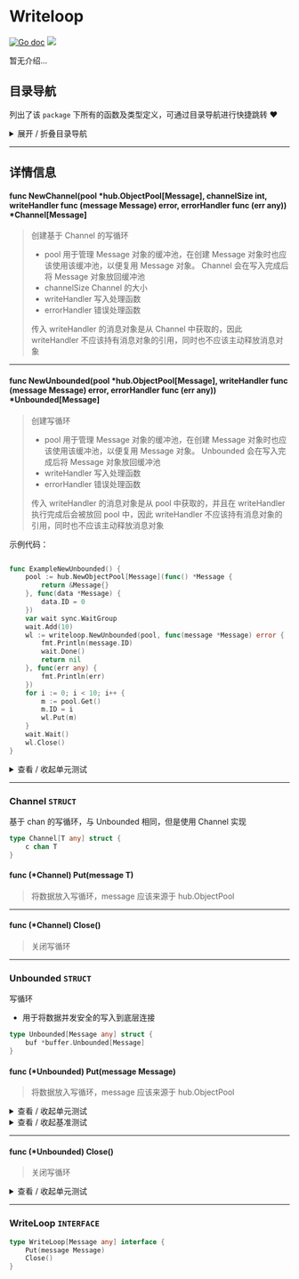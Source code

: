# Writeloop

[![Go doc](https://img.shields.io/badge/go.dev-reference-brightgreen?logo=go&logoColor=white&style=flat)](https://pkg.go.dev/github.com/kercylan98/minotaur)
![](https://img.shields.io/badge/Email-kercylan@gmail.com-green.svg?style=flat)

暂无介绍...


## 目录导航
列出了该 `package` 下所有的函数及类型定义，可通过目录导航进行快捷跳转 ❤️
<details>
<summary>展开 / 折叠目录导航</summary>


> 包级函数定义

|函数名称|描述
|:--|:--
|[NewChannel](#NewChannel)|创建基于 Channel 的写循环
|[NewUnbounded](#NewUnbounded)|创建写循环


> 类型定义

|类型|名称|描述
|:--|:--|:--
|`STRUCT`|[Channel](#channel)|基于 chan 的写循环，与 Unbounded 相同，但是使用 Channel 实现
|`STRUCT`|[Unbounded](#unbounded)|写循环
|`INTERFACE`|[WriteLoop](#writeloop)|暂无描述...

</details>


***
## 详情信息
#### func NewChannel(pool *hub.ObjectPool[Message], channelSize int, writeHandler func (message Message)  error, errorHandler func (err any)) *Channel[Message]
<span id="NewChannel"></span>
> 创建基于 Channel 的写循环
>   - pool 用于管理 Message 对象的缓冲池，在创建 Message 对象时也应该使用该缓冲池，以便复用 Message 对象。 Channel 会在写入完成后将 Message 对象放回缓冲池
>   - channelSize Channel 的大小
>   - writeHandler 写入处理函数
>   - errorHandler 错误处理函数
> 
> 传入 writeHandler 的消息对象是从 Channel 中获取的，因此 writeHandler 不应该持有消息对象的引用，同时也不应该主动释放消息对象

***
#### func NewUnbounded(pool *hub.ObjectPool[Message], writeHandler func (message Message)  error, errorHandler func (err any)) *Unbounded[Message]
<span id="NewUnbounded"></span>
> 创建写循环
>   - pool 用于管理 Message 对象的缓冲池，在创建 Message 对象时也应该使用该缓冲池，以便复用 Message 对象。 Unbounded 会在写入完成后将 Message 对象放回缓冲池
>   - writeHandler 写入处理函数
>   - errorHandler 错误处理函数
> 
> 传入 writeHandler 的消息对象是从 pool 中获取的，并且在 writeHandler 执行完成后会被放回 pool 中，因此 writeHandler 不应该持有消息对象的引用，同时也不应该主动释放消息对象

示例代码：
```go

func ExampleNewUnbounded() {
	pool := hub.NewObjectPool[Message](func() *Message {
		return &Message{}
	}, func(data *Message) {
		data.ID = 0
	})
	var wait sync.WaitGroup
	wait.Add(10)
	wl := writeloop.NewUnbounded(pool, func(message *Message) error {
		fmt.Println(message.ID)
		wait.Done()
		return nil
	}, func(err any) {
		fmt.Println(err)
	})
	for i := 0; i < 10; i++ {
		m := pool.Get()
		m.ID = i
		wl.Put(m)
	}
	wait.Wait()
	wl.Close()
}

```

<details>
<summary>查看 / 收起单元测试</summary>


```go

func TestNewUnbounded(t *testing.T) {
	wl := writeloop.NewUnbounded(wp, func(message *Message) error {
		t.Log(message.ID)
		return nil
	}, func(err any) {
		t.Log(err)
	})
	assert.NotNil(t, wl)
	wl.Close()
}

```


</details>


***
### Channel `STRUCT`
基于 chan 的写循环，与 Unbounded 相同，但是使用 Channel 实现
```go
type Channel[T any] struct {
	c chan T
}
```
#### func (*Channel) Put(message T)
> 将数据放入写循环，message 应该来源于 hub.ObjectPool
***
#### func (*Channel) Close()
> 关闭写循环
***
### Unbounded `STRUCT`
写循环
  - 用于将数据并发安全的写入到底层连接
```go
type Unbounded[Message any] struct {
	buf *buffer.Unbounded[Message]
}
```
#### func (*Unbounded) Put(message Message)
> 将数据放入写循环，message 应该来源于 hub.ObjectPool
<details>
<summary>查看 / 收起单元测试</summary>


```go

func TestUnbounded_Put(t *testing.T) {
	wl := writeloop.NewUnbounded(wp, func(message *Message) error {
		t.Log(message.ID)
		return nil
	}, func(err any) {
		t.Log(err)
	})
	assert.NotNil(t, wl)
	for i := 0; i < 100; i++ {
		m := wp.Get()
		m.ID = i
		wl.Put(m)
	}
	wl.Close()
}

```


</details>


<details>
<summary>查看 / 收起基准测试</summary>


```go

func BenchmarkUnbounded_Put(b *testing.B) {
	wl := writeloop.NewUnbounded(wp, func(message *Message) error {
		return nil
	}, nil)
	defer func() {
		wl.Close()
	}()
	b.ResetTimer()
	b.RunParallel(func(pb *testing.PB) {
		for pb.Next() {
			wl.Put(wp.Get())
		}
	})
	b.StopTimer()
}

```


</details>


***
#### func (*Unbounded) Close()
> 关闭写循环
<details>
<summary>查看 / 收起单元测试</summary>


```go

func TestUnbounded_Close(t *testing.T) {
	wl := writeloop.NewUnbounded(wp, func(message *Message) error {
		t.Log(message.ID)
		return nil
	}, func(err any) {
		t.Log(err)
	})
	assert.NotNil(t, wl)
	for i := 0; i < 100; i++ {
		m := wp.Get()
		m.ID = i
		wl.Put(m)
	}
	wl.Close()
}

```


</details>


***
### WriteLoop `INTERFACE`

```go
type WriteLoop[Message any] interface {
	Put(message Message)
	Close()
}
```
